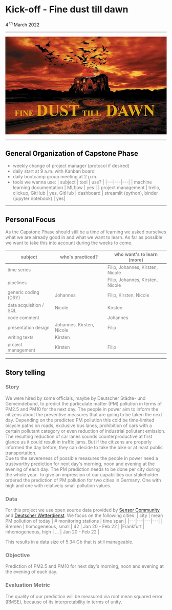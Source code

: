 # Kick-off - Fine dust till dawn
4<sup> th </sup> March 2022

---

![mlflow workflow](../images/fine_dust_till_dawn.jpg)



---
## <span style="color:black"> __General Organization of Capstone Phase__ </span>
<span style="color:grey">

* weekly change of project manager (protocol if desired)
* daily start at 9 a.m. with Kanban board
* daily bootcamp group meeting at 2 p.m.
* tools we wanna use:
    | subject | tool | use? |
    |---|---|---|
    | machine learning documentation | MLflow | yes |
    | project management | trello, clickup, GitHub | yes, GitHub
    | dashboard | streamlit (python), binder (jupyter notebook) | yes|

---
## <span style="color:black"> __Personal Focus__ </span>
<span style="color:grey">
As the Capstone Phase should still be a time of learning we asked ourselves what we are already good in and what we want to learn. As far as possible we want to take this into account during the weeks to come.

| subject | who's practiced? | who want's to learn (more) |
|---|---|---|
time series | | Filip, Johannes, Kirsten, Nicole |
pipelines | | Filip, Johannes, Kirsten, Nicole |
generic coding (DRY) | Johannes | Filip, Kirsten, Nicole |
data acquisition / SQL | Nicole | Kirsten |
code comment |  | Johannes | |
presentation design | Johannes, Kirsten, Nicole | Filip |
writing texts | Kirsten | | 
project management | Kirsten | Filip | 





---
## <span style="color:black"> __Story telling__ </span>
<span style="color:grey">

### __Story__
We were hired by some officials, maybe by Deutscher Städte- und Gemeindebund, to predict the particulate matter (PM) pollution in terms of PM2.5 and PM10 for the next day. The people in power aim to inform the citizens about the preventive measures that are going to be taken the next day. Depending on the predicted PM pollution this cold be time-limited bicycle paths on roads, exclusive bus lanes, prohibition of cars with a certain pollutant category or even reduction of industrial pollutant emission. <br>
The resulting reduction of car lanes sounds counterproductive at first glance as it could result in traffic jams. But if the citizens are properly informed the day before, they can decide to take the bike or at least public transportation.<br>
Due to the severeness of possible measures the people in power need a trustworthy prediction for next day's morning, noon and evening at the evening of each day.  The PM prediction needs to be done per city during the whole year. To give an impression of our capabilities our stakeholder ordered the prediction of PM pollution for two cities in Germany. One with high and one with relatively small pollution values.

### __Data__
For this project we use open source data provided by [Sensor Community](https://sensor.community/en/) and [Deutscher Wetterdienst](https://opendata.dwd.de/climate_environment/CDC/observations_germany/). We focus on the following cities:
| city | mean PM pollution of today | # monitoring stations | time span |
|---|---|---|---|
| Bremen | homogeneous, small | 42 | Jan 20 - Feb 22 | 
|Frankfurt | inhomogeneous, high | ... | Jan 20 - Feb 22 |

This results in a data size of 5.34 Gb that is still manageable.


### __Objective__
Prediction of PM2.5 and PM10 for next day's morning, noon and evening at the evening of each day.

### __Evaluation Metric__
The quality of our prediction will be measured via root mean squared error (RMSE), because of its interpretability in terms of unity.
